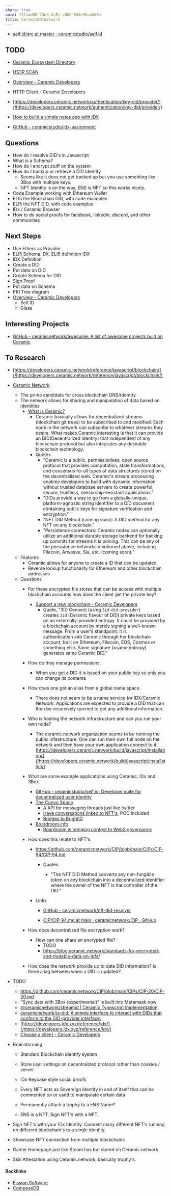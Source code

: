 ```yaml
---
share: true
uuid: f17aad08-7db3-4f8c-a089-50de55a4085e
title: CeramicDOTNetwork
---
```

* [self.id/src at master · ceramicstudio/self.id](https://github.com/ceramicstudio/self.id/tree/master/src)

## TODO

* [Ceramic Ecosystem Directory](https://threebox.notion.site/threebox/Ceramic-Ecosystem-Directory-a3a7a58f81544d33ad3feb84368775d4)
* [US3R SCAN](https://s3.xyz/models?network=TESTNET)
* [Overview - Ceramic Developers](https://developers.ceramic.network/tools/glaze/overview/)
* [HTTP Client - Ceramic Developers](https://developers.ceramic.network/build/javascript/http/)
* [https://developers.ceramic.network/authentication/key-did/provider/](/https://developers.ceramic.network/authentication/key-did/provider/)

* [How to build a simple notes app with IDX](https://blog.ceramic.network/how-to-build-a-simple-notes-app-with-idx/)
* [GitHub - ceramicstudio/idx-assignment](https://github.com/ceramicstudio/idx-assignment)

## Questions

* How do I resolve DID's in Javascript
* What is a Schema?
* How do I encrypt stuff on the system
* How do I backup or retrieve a DID Identity
  * Seems like it does not get backed up but you use somehting like 3Box with multiple keys.
  * NFT Identity is on the way, ENS is NFT so this works nicely.
* Code Example working with Ethereum Wallet
* ELI5 the Blockchain DID, with code examples
* ELI5 the NFT DID, with code examples
* IDx / Ceramic Browser
* How to do social proofs for facebook, linkedin, discord, and other communities

## Next Steps

* Use Ethers as Provider
* ELI5 Schema IDX, ELI5 definition IDX
* IDX Definition
* Create a DID
* Put data on DID
* Create Schema for DID
* Sign Proof
* Put data on Schema
* PKI Tree diagram
* [Overview - Ceramic Developers](https://developers.ceramic.network/tools/glaze/overview/)
  * Self.ID
  * Glaze

## Interesting Projects

* [GitHub - ceramicnetwork/awesome: A list of awesome projects built on Ceramic](https://github.com/ceramicnetwork/awesome)


## To Research

* [https://developers.ceramic.network/reference/javascript/blockchain/](/https://developers.ceramic.network/reference/javascript/blockchain/)

* [Ceramic Network ](https://ceramic.network/)
  * The prime candidate for cross blockchain DNS/Identity
  * The network allows for sharing and manipulation of data based on identities
    * [What is Ceramic?](https://blog.ceramic.network/what-is-ceramic/)
        * Ceramic basically allows for decentralized streams (blockchain git trees) to be subscribed to and modified. Each node in the network can subscribe to whatever streams they desire. What makes Ceramic interesting is that it can provide an DID(Decentralized Identity) that independent of any blockchain protocol but also integrates any desirable blockchain technology.
        * Quotes
            * "Ceramic is a public, permissionless, open source protocol that provides computation, state transformations, and consensus for all types of data structures stored on the decentralized web. Ceramic\'s stream processing enables developers to build with dynamic information without trusted database servers to create powerful, secure, trustless, censorship-resistant applications."
            * "DIDs provide a way to go from a globally-unique, platform-agnostic string identifier to a DID document containing public keys for signature verification and encryption."
            * "NFT DID Method (coming soon): A DID method for any NFT on any blockchain."
            * "Persistence connectors: Ceramic nodes can optionally utilize an additional durable storage backend for backing up commits for streams it is pinning. This can be any of the persistence networks mentioned above, including Filecoin, Arweave, Sia, etc. (coming soon)."
  * Features
    * Ceramic allows for anyone to create a ID that can be updated
    * Reverse lookup functionality for Ethereum and other blockchain addresses
  * Questions
    * For these encrypted file stores that can be access with multiple blockchain accounts how does the client get the private key?
        * [Support a new blockchain - Ceramic Developers](https://developers.ceramic.network/reference/javascript/blockchain/)
            * Quote, "3ID Connect (using `3id-did-provider`) creates `3id` (Ceramic flavour of DID) private keys based on an externally-provided entropy. It could be provided by a blockchain account by merely signing a well-known message. From a user\'s standpoint, it is authentication *into* Ceramic through her blockchain account, be it on Ethereum, Filecoin, EOS, Cosmos or something else. Same signature (=same entropy) generates same Ceramic DID."
    * How do they manage permissions.
        * When you get a DID it is based on your public key so only you can change its contents
    * How does one get an alias from a global name space.
        * There does not seem to be a name service for IDX/Ceramic Network. Applications are expected to provide a DID that can then be recursively queried to get any additional information.
    * Who is hosting the network infrastructure and can you run your own node?
        * The ceramic.network organization seems to be running the public infastructure. One can run their own full node on the network and then have your own application connect to it. [https://developers.ceramic.network/build/javascript/installation/](/https://developers.ceramic.network/build/javascript/installation/)
    * What are some example applications using Ceramic, IDx and 3Box.
        * [GitHub - ceramicstudio/self.id: Developer suite for decentralized user identity](https://github.com/ceramicstudio/self.id/)
        * [The Convo Space](https://theconvo.space/)
            * A API for messaging threads just like twitter
            * [Have conversations linked to NFT's](https://docs.theconvo.space/integrate/Convo-Extensions/convo-on-decentraland), POC included
            * [Bridges to BrightID](https://docs.theconvo.space/integrate/Convo-Extensions/brightid)
        * [Boardroom.info](https://www.boardroom.info/)
            * [Boardroom is bringing context to Web3 governance](https://blog.ceramic.network/boardroom-is-bringing-context-to-web3-governance/)
    * How does this relate to NFT's.

        * <https://github.com/ceramicnetwork/CIP/blob/main/CIPs/CIP-94/CIP-94.md>

            * Quotes

                * "The NFT DID Method converts any non-fungible
                        token on any blockchain into a decentralized
                        identifier where the owner of the NFT is the
                        controller of the DID."

        * Links

            * [GitHub -
                    ceramicnetwork/nft-did-resolver](https://github.com/ceramicnetwork/nft-did-resolver)

            * [CIP/CIP-94.md at main · ceramicnetwork/CIP · GitHub](https://github.com/ceramicnetwork/CIP/blob/main/CIPs/CIP-94/CIP-94.md)

    * How does decentralized file encryption work?
        * How can one share an encrypted file?
            * TODO
            * <https://blog.ceramic.network/standards-for-encrypted-and-mutable-data-on-ipfs/>
    * How does the network provide up to date DID information? Is there a lag between when a DID is updated?
* TODO
  * <https://github.com/ceramicnetwork/CIP/blob/main/CIPs/CIP-20/CIP-20.md>
  * "Sync data with 3Box (experimental)" is built into Metamask now
  * [\@ceramicnetwork/streamid \| Ceramic Typescript Implementation](https://developers.ceramic.network/reference/typescript/modules/_ceramicnetwork_streamid.md)
  * [ceramicnetwork/js-did: A simple interface to interact with DIDs that conform to the DID-provider interface.](https://github.com/ceramicnetwork/js-did)
  * [https://developers.idx.xyz/reference/idx/](/https://developers.idx.xyz/reference/idx/)
  * [Choose a client - Ceramic Developers](https://developers.ceramic.network/build/javascript/installation/)

* Brainstorming

  * Standard Blockchain identify system

  * Store user settings on decentralized protocol rather than
        cookies / server

  * IDx Keybase style social proofs

  * Every NFT acts as Sovereign identity in and of itself that can
        be commented on or used to manipulate certain data

  * Permanently attach a trophy to a ENS Name?

  * ENS is a NFT. Sign NFT's with a NFT.

* Sign NFT's with your IDx Identity. Connect many different NFT's
    running on different blockchain's to a single identity.

* Showcase NFT connection from multiple blockchains

* Gamer Homepage just like Steam has but stored on Ceramic.network

* Skill Attestation using Ceramic.network, basically trophy\'s.

#### Backlinks

* [Fission Software](/a39c1acd-86f7-4d11-8490-525428679774)
* [ComposeDB](/d032418e-7c27-4e08-b566-b3852936be11)